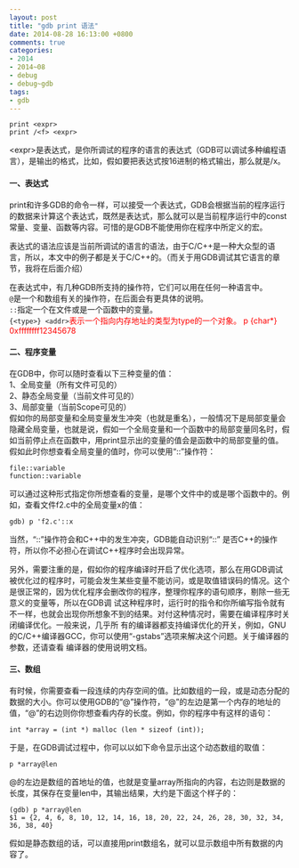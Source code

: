```yaml
---
layout: post
title: "gdb print 语法"
date: 2014-08-28 16:13:00 +0800
comments: true
categories:
- 2014
- 2014~08
- debug
- debug~gdb
tags:
- gdb
---
```

```
print <expr>
print /<f> <expr>
```
<expr\>是表达式，是你所调试的程序的语言的表达式（GDB可以调试多种编程语言），<f>是输出的格式，比如，假如要把表达式按16进制的格式输出，那么就是/x。

#### 一、表达式
print和许多GDB的命令一样，可以接受一个表达式，GDB会根据当前的程序运行的数据来计算这个表达式，既然是表达式，那么就可以是当前程序运行中的const常量、变量、函数等内容。可惜的是GDB不能使用你在程序中所定义的宏。

表达式的语法应该是当前所调试的语言的语法，由于C/C++是一种大众型的语言，所以，本文中的例子都是关于C/C++的。（而关于用GDB调试其它语言的章节，我将在后面介绍）

在表达式中，有几种GDB所支持的操作符，它们可以用在任何一种语言中。  
`@`是一个和数组有关的操作符，在后面会有更具体的说明。  
`::`指定一个在文件或是一个函数中的变量。  
`{<type>} <addr>`<span style="color:red">表示一个指向内存地址<addr>的类型为type的一个对象。 p {char*} 0xffffffff12345678</span>

#### 二、程序变量
在GDB中，你可以随时查看以下三种变量的值：  
1、全局变量（所有文件可见的）  
2、静态全局变量（当前文件可见的）  
3、局部变量（当前Scope可见的）  
假如你的局部变量和全局变量发生冲突（也就是重名），一般情况下是局部变量会隐藏全局变量，也就是说，假如一个全局变量和一个函数中的局部变量同名时，假 如当前停止点在函数中，用print显示出的变量的值会是函数中的局部变量的值。假如此时你想查看全局变量的值时，你可以使用“::”操作符：
```
file::variable
function::variable
```
可以通过这种形式指定你所想查看的变量，是哪个文件中的或是哪个函数中的。例如，查看文件f2.c中的全局变量x的值：
```
gdb) p 'f2.c'::x
```
当然，“::”操作符会和C++中的发生冲突，GDB能自动识别“::” 是否C++的操作符，所以你不必担心在调试C++程序时会出现异常。

另外，需要注重的是，假如你的程序编译时开启了优化选项，那么在用GDB调试被优化过的程序时，可能会发生某些变量不能访问，或是取值错误码的情况。这个是很正常的，因为优化程序会删改你的程序，整理你程序的语句顺序，剔除一些无意义的变量等，所以在GDB调 试这种程序时，运行时的指令和你所编写指令就有不一样，也就会出现你所想象不到的结果。对付这种情况时，需要在编译程序时关闭编译优化。一般来说，几乎所 有的编译器都支持编译优化的开关，例如，GNU的C/C++编译器GCC，你可以使用“-gstabs”选项来解决这个问题。关于编译器的参数，还请查看 编译器的使用说明文档。
#### 三、数组
有时候，你需要查看一段连续的内存空间的值。比如数组的一段，或是动态分配的数据的大小。你可以使用GDB的“@”操作符，“@”的左边是第一个内存的地址的值，“@”的右边则你你想查看内存的长度。例如，你的程序中有这样的语句：
```
int *array = (int *) malloc (len * sizeof (int));
```
于是，在GDB调试过程中，你可以以如下命令显示出这个动态数组的取值：
```
p *array@len
```
@的左边是数组的首地址的值，也就是变量array所指向的内容，右边则是数据的长度，其保存在变量len中，其输出结果，大约是下面这个样子的：
```
(gdb) p *array@len
$1 = {2, 4, 6, 8, 10, 12, 14, 16, 18, 20, 22, 24, 26, 28, 30, 32, 34, 36, 38, 40}
```
假如是静态数组的话，可以直接用print数组名，就可以显示数组中所有数据的内容了。

